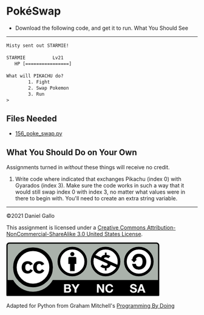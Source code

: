 # PokéSwap


* Download the following code, and get it to run.
What You Should See
-------------------

```
Misty sent out STARMIE!

STARMIE          Lv21
   HP [================]

What will PIKACHU do?
        1. Fight
        2. Swap Pokemon
        3. Run
>

```

## Files Needed

* [156_poke_swap.py](examples/156_poke_swap.py)


What You Should Do on Your Own
------------------------------
Assignments turned in *without* these things will receive
no credit.

1. Write code where indicated that exchanges Pikachu (index 0)
 with Gyarados (index 3). Make sure the code works in such a way
 that it would still swap index 0 with index 3, no matter what values
 were in there to begin with. You'll need to create an extra string variable.


---


©2021 Daniel Gallo


This assignment is licensed under a
[Creative Commons Attribution-NonCommercial-ShareAlike 3.0 United States License](https://creativecommons.org/licenses/by-nc-sa/3.0/us/deed.en_US).  

![Creative Commons License](images/by-nc-sa.png)





Adapted for Python from Graham Mitchell's [Programming By Doing](https://programmingbydoing.com/)